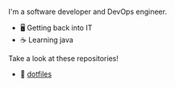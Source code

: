 I'm a software developer and DevOps engineer.
* 🖥️ Getting back into IT
* ☕ Learning java

Take a look at these repositories!
* 🍚 [dotfiles](https://github.com/TestAccount380/dotfiles)
